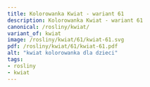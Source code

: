 ```yaml
---
title: Kolorowanka Kwiat - wariant 61
description: Kolorowanka Kwiat - wariant 61
canonical: /rosliny/kwiat/
variant_of: kwiat
image: /rosliny/kwiat/61/kwiat-61.svg
pdf: /rosliny/kwiat/61/kwiat-61.pdf
alt: "kwiat kolorowanka dla dzieci"
tags:
- rosliny
- kwiat
---
```

